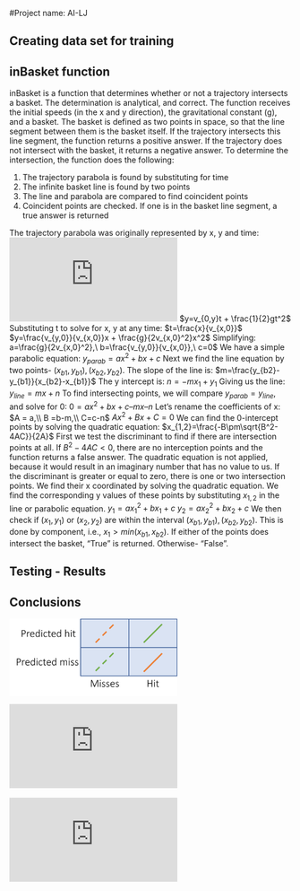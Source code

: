 <!--https://www.codecogs.com/latex/eqneditor.php-->


#Project name: AI-LJ

## Creating data set for training

## inBasket function
inBasket is a function that determines whether or not a trajectory intersects a basket. The determination is analytical, and correct.
The function receives the initial speeds (in the x and y direction), the gravitational constant (g), and a basket. The basket is defined as two points in space, so that the line segment between them is the basket itself. If the trajectory intersects this line segment, the function returns a positive answer. If the trajectory does not intersect with the basket, it returns a negative answer.
To determine the intersection, the function does the following:
1)	The trajectory parabola is found by substituting for time
2)	The infinite basket line is found by two points
3)	The line and parabola are compared to find coincident points
4)	Coincident points are checked. If one is in the basket line segment, a true answer is returned

The trajectory parabola was originally represented by x, y and time:
![x=v0*t](https://latex.codecogs.com/gif.latex?x%3DV_%7B0%7D%5Ccdot%20t)
$y=v_{0,y}t + \frac{1}{2}gt^2$
Substituting t to solve for x, y at any time:
$t=\frac{x}{v_{x,0}}$
$y=\frac{v_{y,0}}{v_{x,0}}x + \frac{g}{2v_{x,0}^2}x^2$
Simplifying:
a=\frac{g}{2v_{x,0}^2},\\ b=\frac{v_{y,0}}{v_{x,0}},\\ c=0$
We have a simple parabolic equation:
$y_{parab}=ax^2+bx+c$
Next we find the line equation by two points- $(x_{b1},y_{b1}), (x_{b2},y_{b2})$. The slope of the line is:
$m=\frac{y_{b2}-y_{b1}}{x_{b2}-x_{b1}}$
The y intercept is:
$n=-mx_1+y_1$
Giving us the line:
$y_{line}=mx+n$
To find intersecting points, we will compare $y_{parab}=y_{line}$, and solve for 0:
$0= ax^2+bx+c –mx –n$
Let’s rename the coefficients of x:
$A = a,\\ B =b-m,\\ C=c-n$
$Ax^2+Bx+C=0$
We can find the 0-intercept points by solving the quadratic equation:
$x_{1,2}=\frac{-B\pm\sqrt{B^2-4AC}}{2A}$
First we test the discriminant to find if there are intersection points at all. If $B^2-4AC<0$, there are no interception points and the function returns a false answer. The quadratic equation is not applied, because it would result in an imaginary number that has no value to us. If the discriminant is greater or equal to zero, there is one or two intersection points. We find their x coordinated by solving the quadratic equation.
We find the corresponding y values of these points by substituting $x_{1,2}$ in the line or parabolic equation.
$y_1=ax_1^2+bx_1+c$
$y_2=ax_2^2+bx_2+c$
We then check if $(x_1,y_1)$ or $(x_2,y_2)$ are within the interval $(x_{b1},y_{b1}), (x_{b2},y_{b2})$. This is done by component, i.e., $x_1 > min(x_{b1},x_{b2})$.
If either of the points does intersect the basket, “True” is returned. Otherwise- “False”.

## Testing - Results

## Conclusions

<img src="table1.png" align="center" width=300>


![a*x^2+b*x+c=0](https://latex.codecogs.com/gif.latex?A%5Ccdot%20x%5E2&plus;B%5Ccdot%20x&plus;C%3D0)

![0=A\cdotx^2+B\cdot x+C-(m\cdot x+n)](https://latex.codecogs.com/gif.latex?0%3DA%5Ccdot%20x%5E2&plus;B%5Ccdot%20x&plus;C-%28m%5Ccdot%20x&plus;n%29)

